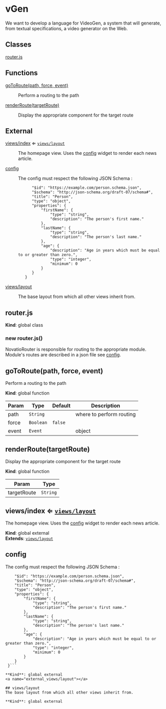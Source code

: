 # vGen
We want to develop a language for VideoGen, a system that will generate, from textual specifications, a video generator on the Web.
## Classes

<dl>
<dt><a href="#router.js">router.js</a></dt>
<dd></dd>
</dl>

## Functions

<dl>
<dt><a href="#goToRoute">goToRoute(path, force, event)</a></dt>
<dd><p>Perform a routing to the path</p>
</dd>
<dt><a href="#renderRoute">renderRoute(targetRoute)</a></dt>
<dd><p>Display the appropriate component for the target route</p>
</dd>
</dl>

## External

<dl>
<dt><a href="#external_views/index">views/index</a> ⇐ <code><a href="#external_views/layout">views/layout</a></code></dt>
<dd><p>The homepage view. Uses the <a href="#external_config">config</a> widget to render each news article.</p>
</dd>
<dt><a href="#external_config">config</a></dt>
<dd><p>The config must respect the following JSON Schema :</p>
<pre><code class="lang-{">      &quot;$id&quot;: &quot;https://example.com/person.schema.json&quot;,
      &quot;$schema&quot;: &quot;http://json-schema.org/draft-07/schema#&quot;,
      &quot;title&quot;: &quot;Person&quot;,
      &quot;type&quot;: &quot;object&quot;,
      &quot;properties&quot;: {
          &quot;firstName&quot;: {
              &quot;type&quot;: &quot;string&quot;,
              &quot;description&quot;: &quot;The person&#39;s first name.&quot;
          },
          &quot;lastName&quot;: {
              &quot;type&quot;: &quot;string&quot;,
              &quot;description&quot;: &quot;The person&#39;s last name.&quot;
          },
          &quot;age&quot;: {
              &quot;description&quot;: &quot;Age in years which must be equal to or greater than zero.&quot;,
              &quot;type&quot;: &quot;integer&quot;,
              &quot;minimum&quot;: 0
          }
      }
   }
</code></pre>
</dd>
<dt><a href="#external_views/layout">views/layout</a></dt>
<dd><p>The base layout from which all other views inherit from.</p>
</dd>
</dl>

<a name="router.js"></a>

## router.js
**Kind**: global class  
<a name="new_router.js_new"></a>

### new router.js()
NovatioRouter is responsible for routing to the appropriate module. Module's routes are described in a json file see [config](#external_config).

<a name="goToRoute"></a>

## goToRoute(path, force, event)
Perform a routing to the path

**Kind**: global function  

| Param | Type | Default | Description |
| --- | --- | --- | --- |
| path | <code>String</code> |  | where to perform routing |
| force | <code>Boolean</code> | <code>false</code> |  |
| event | <code>Event</code> |  | object |

<a name="renderRoute"></a>

## renderRoute(targetRoute)
Display the appropriate component for the target route

**Kind**: global function  

| Param | Type |
| --- | --- |
| targetRoute | <code>String</code> | 

<a name="external_views/index"></a>

## views/index ⇐ [<code>views/layout</code>](#external_views/layout)
The homepage view. Uses the [config](#external_config) widget to render each news article.

**Kind**: global external  
**Extends**: [<code>views/layout</code>](#external_views/layout)  
<a name="external_config"></a>

## config
The config must respect the following JSON Schema :
  ```{
      "$id": "https://example.com/person.schema.json",
      "$schema": "http://json-schema.org/draft-07/schema#",
      "title": "Person",
      "type": "object",
      "properties": {
          "firstName": {
              "type": "string",
              "description": "The person's first name."
          },
          "lastName": {
              "type": "string",
              "description": "The person's last name."
          },
          "age": {
              "description": "Age in years which must be equal to or greater than zero.",
              "type": "integer",
              "minimum": 0
          }
      }
   }```

**Kind**: global external  
<a name="external_views/layout"></a>

## views/layout
The base layout from which all other views inherit from.

**Kind**: global external  
 
  
  
  
  
  
  
  
  
  
  
 


 

 

